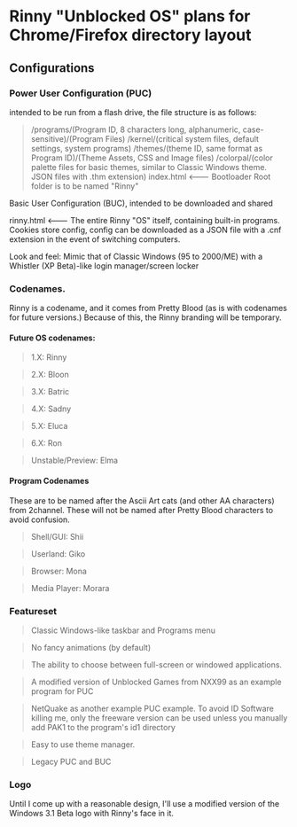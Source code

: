 # Rinny "Unblocked OS" plans for Chrome/Firefox directory layout

## Configurations

### Power User Configuration (PUC)

intended to be run from a flash drive, the file structure is as follows:
> /programs/(Program ID, 8 characters long, alphanumeric, case-sensitive)/(Program Files)
> /kernel/(critical system files, default settings, system programs)
> /themes/(theme ID, same format as Program ID)/(Theme Assets, CSS and Image files)
> /colorpal/(color palette files for basic themes, similar to Classic Windows theme. JSON files with .thm extension)
> index.html <--- Bootloader 
> Root folder is to be named "Rinny"

Basic User Configuration (BUC), intended to be downloaded and shared

rinny.html <--- The entire Rinny "OS" itself, containing built-in programs. Cookies store config, config can be downloaded as a JSON file with a .cnf extension in the event of switching computers.

Look and feel: Mimic that of Classic Windows (95 to 2000/ME) with a Whistler (XP Beta)-like login manager/screen locker


### Codenames.

Rinny is a codename, and it comes from Pretty Blood (as is with codenames for future versions.) Because of this, the Rinny branding will be temporary.

#### Future OS codenames:

> 1.X: Rinny

> 2.X: Bloon

> 3.X: Batric

> 4.X: Sadny

> 5.X: Eluca

> 6.X: Ron

>Unstable/Preview: Elma

#### Program Codenames

These are to be named after the Ascii Art cats (and other AA characters) from 2channel. These will not be named after Pretty Blood characters to avoid confusion.

> Shell/GUI: Shii

> Userland: Giko

> Browser: Mona

> Media Player: Morara

### Featureset

> Classic Windows-like taskbar and Programs menu

> No fancy animations (by default)

> The ability to choose between full-screen or windowed applications.

> A modified version of Unblocked Games from NXX99 as an example program for PUC

> NetQuake as another example PUC example. To avoid ID Software killing me, only the freeware version can be used unless you manually add PAK1 to the program's id1 directory

> Easy to use theme manager.

> Legacy PUC and BUC

### Logo

Until I come up with a reasonable design, I'll use a modified version of the Windows 3.1 Beta logo with Rinny's face in it. 

